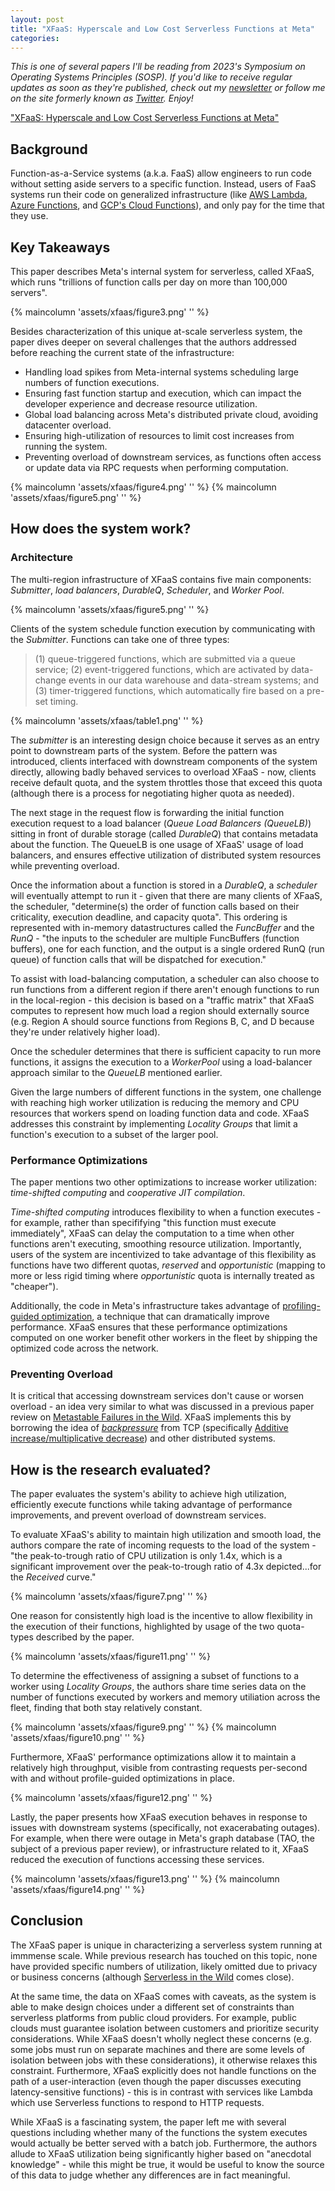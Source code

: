 ```yaml
---
layout: post
title: "XFaaS: Hyperscale and Low Cost Serverless Functions at Meta"
categories:
---
```


_This is one of several papers I'll be reading from 2023's Symposium on Operating Systems Principles (SOSP). If you'd like to receive regular updates as soon as they're published, check out my [newsletter](https://newsletter.micahlerner.com/) or follow me on the site formerly known as [Twitter](https://twitter.com/micahlerner). Enjoy!_

["XFaaS: Hyperscale and Low Cost Serverless Functions at Meta"](https://www.micahlerner.com/assets/papers/xfaas.pdf)

## Background

Function-as-a-Service systems (a.k.a. FaaS) allow engineers to run code without setting aside servers to a specific function. Instead, users of FaaS systems run their code on generalized infrastructure (like [AWS Lambda](https://aws.amazon.com/lambda/), [Azure Functions](https://azure.microsoft.com/en-us/products/functions), and [GCP's Cloud Functions](https://cloud.google.com/functions)), and only pay for the time that they use.

## Key Takeaways

This paper describes Meta's internal system for serverless, called XFaaS, which runs "trillions of function calls per day on more than 100,000 servers".

{% maincolumn 'assets/xfaas/figure3.png' '' %}

Besides characterization of this unique at-scale serverless system, the paper dives deeper on several challenges that the authors addressed before reaching the current state of the infrastructure:

- Handling load spikes from Meta-internal systems scheduling large numbers of function executions.
- Ensuring fast function startup and execution, which can impact the developer experience and decrease resource utilization.
- Global load balancing across Meta's distributed private cloud, avoiding datacenter overload.
- Ensuring high-utilization of resources to limit cost increases from running the system.
- Preventing overload of downstream services, as functions often access or update data via RPC requests when performing computation.

{% maincolumn 'assets/xfaas/figure4.png' '' %}
{% maincolumn 'assets/xfaas/figure5.png' '' %}

## How does the system work?

### Architecture

The multi-region infrastructure of XFaaS contains five main components: _Submitter_, _load balancers_, _DurableQ_, _Scheduler_, and _Worker Pool_.

{% maincolumn 'assets/xfaas/figure5.png' '' %}

Clients of the system schedule function execution by communicating with the _Submitter_. Functions can take one of three types:

> (1) queue-triggered functions, which are submitted via a queue service; (2) event-triggered functions, which are activated by data-change events in our data warehouse and data-stream systems; and (3) timer-triggered functions, which automatically fire based on a pre-set timing.

{% maincolumn 'assets/xfaas/table1.png' '' %}

The _submitter_ is an interesting design choice because it serves as an entry point to downstream parts of the system. Before the pattern was introduced, clients interfaced with downstream components of the system directly, allowing badly behaved services to overload XFaaS - now, clients receive default quota, and the system throttles those that exceed this quota (although there is a process for negotiating higher quota as needed).

The next stage in the request flow is forwarding the initial function execution request to a load balancer (_Queue Load Balancers (QueueLB)_) sitting in front of durable storage (called _DurableQ_) that contains metadata about the function. The QueueLB is one usage of XFaaS' usage of load balancers, and ensures effective utilization of distributed system resources while preventing overload.

Once the information about a function is stored in a _DurableQ_, a _scheduler_ will eventually attempt to run it - given that there are many clients of XFaaS, the scheduler, "determine(s) the order of function calls based on their criticality, execution deadline, and capacity quota". This ordering is represented with in-memory datastructures called the _FuncBuffer_ and the _RunQ_ - "the inputs to the scheduler are multiple FuncBuffers (function buffers), one for each function, and the output is a single ordered RunQ (run queue) of function calls that will be dispatched for execution."

To assist with load-balancing computation, a scheduler can also choose to run functions from a different region if there aren't enough functions to run in the local-region - this decision is based on a "traffic matrix" that XFaaS computes to represent how much load a region should externally source (e.g. Region A should source functions from Regions B, C, and D because they're under relatively higher load).

Once the scheduler determines that there is sufficient capacity to run more functions, it assigns the execution to a _WorkerPool_ using a load-balancer approach similar to the _QueueLB_ mentioned earlier.

Given the large numbers of different functions in the system, one challenge with reaching high worker utilization is reducing the memory and CPU resources that workers spend on loading function data and code. XFaaS addresses this constraint by implementing _Locality Groups_ that limit a function's execution to a subset of the larger pool.

### Performance Optimizations

The paper mentions two other optimizations to increase worker utilization: _time-shifted computing_ and _cooperative JIT compilation_.

_Time-shifted computing_ introduces flexibility to when a function executes - for example, rather than specififying "this function must execute immediately", XFaaS can delay the computation to a time when other functions aren't executing, smoothing resource utilization. Importantly, users of the system are incentivized to take advantage of this flexibility as functions have two different quotas, _reserved_ and _opportunistic_ (mapping to more or less rigid timing where _opportunistic_ quota is internally treated as "cheaper").

Additionally, the code in Meta's infrastructure takes advantage of [profiling-guided optimization](https://blog.acolyer.org/2018/08/08/hhvm-jit-a-profile-guided-region-based-compiler-for-php-and-hack/), a technique that can dramatically improve performance. XFaaS ensures that these performance optimizations computed on one worker benefit other workers in the fleet by shipping the optimized code across the network.

### Preventing Overload

It is critical that accessing downstream services don't cause or worsen overload - an idea very similar to what was discussed in a previous paper review on [Metastable Failures in the Wild](https://www.micahlerner.com/2022/07/11/metastable-failures-in-the-wild.html). XFaaS implements this by borrowing the idea of [_backpressure_](https://medium.com/@jayphelps/backpressure-explained-the-flow-of-data-through-software-2350b3e77ce7) from TCP (specifically [Additive increase/multiplicative decrease](https://en.wikipedia.org/wiki/Additive_increase/multiplicative_decrease)) and other distributed systems.

## How is the research evaluated?

The paper evaluates the system's ability to achieve high utilization, efficiently execute functions while taking advantage of performance improvements, and prevent overload of downstream services.

To evaluate XFaaS's ability to maintain high utilization and smooth load, the authors compare the rate of incoming requests to the load of the system - "the peak-to-trough ratio of CPU utilization is only 1.4x, which is a significant improvement over the peak-to-trough ratio of 4.3x depicted...for the _Received_ curve."


{% maincolumn 'assets/xfaas/figure7.png' '' %}

One reason for consistently high load is the incentive to allow flexibility in the execution of their functions, highlighted by usage of the two quota-types described by the paper.

{% maincolumn 'assets/xfaas/figure11.png' '' %}

To determine the effectiveness of assigning a subset of functions to a worker using _Locality Groups_, the authors share time series data on the number of functions executed by workers and memory utiliation across the fleet, finding that both stay relatively constant.


{% maincolumn 'assets/xfaas/figure9.png' '' %}
{% maincolumn 'assets/xfaas/figure10.png' '' %}

Furthermore, XFaaS' performance optimizations allow it to maintain a relatively high throughput, visible from contrasting requests per-second with and without profile-guided optimizations in place.

{% maincolumn 'assets/xfaas/figure12.png' '' %}

Lastly, the paper presents how XFaaS execution behaves in response to issues with downstream systems (specifically, not exacerabating outages). For example, when there were outage in Meta's graph database (TAO, the subject of a previous paper review), or infrastructure related to it, XFaaS reduced the execution of functions accessing these services.

{% maincolumn 'assets/xfaas/figure13.png' '' %}
{% maincolumn 'assets/xfaas/figure14.png' '' %}

## Conclusion

The XFaaS paper is unique in characterizing a serverless system running at immmense scale. While previous research has touched on this topic, none have provided specific numbers of utilization, likely omitted due to privacy or business concerns (although [Serverless in the Wild](https://www.usenix.org/conference/atc20/presentation/shahrad) comes close).

At the same time, the data on XFaaS comes with caveats, as the system is able to make design choices under a different set of constraints than serverless platforms from public cloud providers. For example, public clouds must guarantee isolation between customers and prioritize security considerations. While XFaaS doesn't wholly neglect these concerns (e.g. some jobs must run on separate machines and there are some levels of isolation between jobs with these considerations), it otherwise relaxes this constraint. Furthermore, XFaaS explicitly does not handle functions on the path of a user-interaction (even though the paper discusses executing latency-sensitive functions) - this is in contrast with services like Lambda which use Serverless functions to respond to HTTP requests.

While XFaaS is a fascinating system, the paper left me with several questions including whether many of the functions the system executes would actually be better served with a batch job. Furthermore, the authors allude to XFaaS utilization being significantly higher based on "anecdotal knowledge" - while this might be true, it would be useful to know the source of this data to judge whether any differences are in fact meaningful.